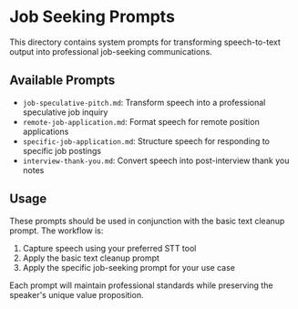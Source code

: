 # Job Seeking Prompts

This directory contains system prompts for transforming speech-to-text output into professional job-seeking communications.

## Available Prompts

- `job-speculative-pitch.md`: Transform speech into a professional speculative job inquiry
- `remote-job-application.md`: Format speech for remote position applications
- `specific-job-application.md`: Structure speech for responding to specific job postings
- `interview-thank-you.md`: Convert speech into post-interview thank you notes

## Usage

These prompts should be used in conjunction with the basic text cleanup prompt. The workflow is:

1. Capture speech using your preferred STT tool
2. Apply the basic text cleanup prompt
3. Apply the specific job-seeking prompt for your use case

Each prompt will maintain professional standards while preserving the speaker's unique value proposition.
